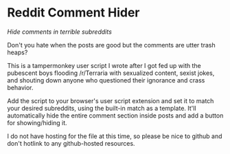 # Reddit Comment Hider
*Hide comments in terrible subreddits*

Don't you hate when the posts are good but the comments are utter trash heaps?

This is a tampermonkey user script I wrote after I got fed up with the pubescent boys flooding /r/Terraria with sexualized
content, sexist jokes, and shouting down anyone who questioned their ignorance and crass behavior.

Add the script to your browser's user script extension and set it to match your desired subreddits, using the
built-in match as a template. It'll automatically hide the entire comment section inside posts and add a button
for showing/hiding it.

I do not have hosting for the file at this time, so please be nice to github and don't hotlink to any github-hosted
resources.